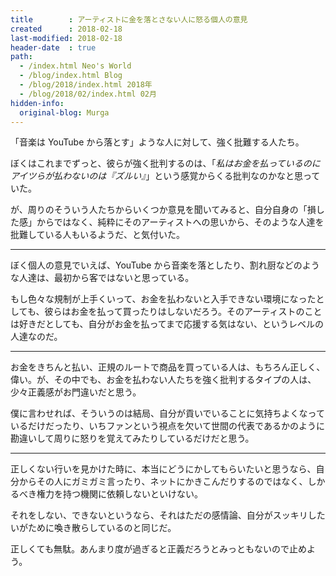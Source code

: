 ```yaml
---
title        : アーティストに金を落とさない人に怒る個人の意見
created      : 2018-02-18
last-modified: 2018-02-18
header-date  : true
path:
  - /index.html Neo's World
  - /blog/index.html Blog
  - /blog/2018/index.html 2018年
  - /blog/2018/02/index.html 02月
hidden-info:
  original-blog: Murga
---
```


「音楽は YouTube から落とす」ような人に対して、強く批難する人たち。

ぼくはこれまでずっと、彼らが強く批判するのは、「*私はお金を払っているのにアイツらが払わないのは『ズルい』*」という感覚からくる批判なのかなと思っていた。

が、周りのそういう人たちからいくつか意見を聞いてみると、自分自身の「損した感」からではなく、純粋にそのアーティストへの思いから、そのような人達を批難している人もいるようだ、と気付いた。

-----

ぼく個人の意見でいえば、YouTube から音楽を落としたり、割れ厨などのような人達は、最初から客ではないと思っている。

もし色々な規制が上手くいって、お金を払わないと入手できない環境になったとしても、彼らはお金を払って買ったりはしないだろう。そのアーティストのことは好きだとしても、自分がお金を払ってまで応援する気はない、というレベルの人達なのだ。

-----

お金をきちんと払い、正規のルートで商品を買っている人は、もちろん正しく、偉い。が、その中でも、お金を払わない人たちを強く批判するタイプの人は、少々正義感がお門違いだと思う。

僕に言わせれば、そういうのは結局、自分が貢いでいることに気持ちよくなっているだけだったり、いちファンという視点を欠いて世間の代表であるかのように勘違いして周りに怒りを覚えてみたりしているだけだと思う。

-----

正しくない行いを見かけた時に、本当にどうにかしてもらいたいと思うなら、自分からその人にガミガミ言ったり、ネットにかきこんだりするのではなく、しかるべき権力を持つ機関に依頼しないといけない。

それをしない、できないというなら、それはただの感情論、自分がスッキリしたいがために喚き散らしているのと同じだ。

正しくても無駄。あんまり度が過ぎると正義だろうとみっともないので止めよう。
